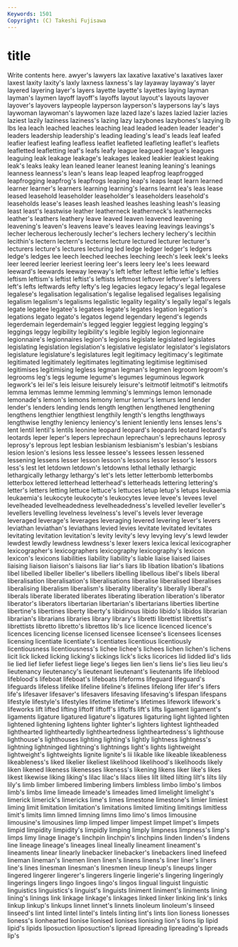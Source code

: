 ```yaml
---
Keywords: 1501 
Copyright: (C) Takeshi Fujisawa
---
```


# title

Write contents here.
awyer's
lawyers lax laxative laxative's laxatives laxer laxest laxity laxity's laxly
laxness laxness's lay layaway layaway's layer layered layering layer's layers
layette layette's layettes laying layman layman's laymen layoff layoff's layoffs
layout layout's layouts layover layover's layovers laypeople layperson layperson's laypersons
lay's lays laywoman laywoman's laywomen laze lazed laze's lazes lazied
lazier lazies laziest lazily laziness laziness's lazing lazy lazybones lazybones's
lazying lb lbs lea leach leached leaches leaching lead leaded
leaden leader leader's leaders leadership leadership's leading leading's lead's leads
leaf leafed leafier leafiest leafing leafless leaflet leafleted leafleting leaflet's
leaflets leafletted leafletting leaf's leafs leafy league leagued league's leagues
leaguing leak leakage leakage's leakages leaked leakier leakiest leaking leak's
leaks leaky lean leaned leaner leanest leaning leaning's leanings leanness
leanness's lean's leans leap leaped leapfrog leapfrogged leapfrogging leapfrog's leapfrogs
leaping leap's leaps leapt learn learned learner learner's learners learning
learning's learns learnt lea's leas lease leased leasehold leaseholder leaseholder's
leaseholders leasehold's leaseholds lease's leases leash leashed leashes leashing leash's
leasing least least's leastwise leather leatherneck leatherneck's leathernecks leather's leathers
leathery leave leaved leaven leavened leavening leavening's leaven's leavens leave's
leaves leaving leavings leavings's lecher lecherous lecherously lecher's lechers lechery
lechery's lecithin lecithin's lectern lectern's lecterns lecture lectured lecturer lecturer's
lecturers lecture's lectures lecturing led ledge ledger ledger's ledgers ledge's
ledges lee leech leeched leeches leeching leech's leek leek's leeks
leer leered leerier leeriest leering leer's leers leery lee's lees
leeward leeward's leewards leeway leeway's left lefter leftest leftie leftie's
lefties leftism leftism's leftist leftist's leftists leftmost leftover leftover's leftovers
left's lefts leftwards lefty lefty's leg legacies legacy legacy's legal
legalese legalese's legalisation legalisation's legalise legalised legalises legalising legalism legalism's
legalisms legalistic legality legality's legally legal's legals legate legatee legatee's
legatees legate's legates legation legation's legations legato legato's legatos legend
legendary legend's legends legerdemain legerdemain's legged leggier leggiest legging legging's
leggings leggy legibility legibility's legible legibly legion legionnaire legionnaire's legionnaires
legion's legions legislate legislated legislates legislating legislation legislation's legislative legislator
legislator's legislators legislature legislature's legislatures legit legitimacy legitimacy's legitimate legitimated
legitimately legitimates legitimating legitimise legitimised legitimises legitimising legless legman legman's
legmen legroom legroom's legrooms leg's legs legume legume's legumes leguminous
legwork legwork's lei lei's leis leisure leisurely leisure's leitmotif leitmotif's
leitmotifs lemma lemmas lemme lemming lemming's lemmings lemon lemonade lemonade's
lemon's lemons lemony lemur lemur's lemurs lend lender lender's lenders
lending lends length lengthen lengthened lengthening lengthens lengthier lengthiest lengthily
length's lengths lengthways lengthwise lengthy leniency leniency's lenient leniently lens
lenses lens's lent lentil lentil's lentils leonine leopard leopard's leopards
leotard leotard's leotards leper leper's lepers leprechaun leprechaun's leprechauns leprosy
leprosy's leprous lept lesbian lesbianism lesbianism's lesbian's lesbians lesion lesion's
lesions less lessee lessee's lessees lessen lessened lessening lessens lesser
lesson lesson's lessons lessor lessor's lessors less's lest let letdown
letdown's letdowns lethal lethally lethargic lethargically lethargy lethargy's let's lets
letter letterbomb letterbombs letterbox lettered letterhead letterhead's letterheads lettering lettering's
letter's letters letting lettuce lettuce's lettuces letup letup's letups leukaemia
leukaemia's leukocyte leukocyte's leukocytes levee levee's levees level levelheaded levelheadedness
levelheadedness's levelled leveller leveller's levellers levelling levelness levelness's level's levels
lever leverage leveraged leverage's leverages leveraging levered levering lever's levers
leviathan leviathan's leviathans levied levies levitate levitated levitates levitating levitation
levitation's levity levity's levy levying levy's lewd lewder lewdest lewdly
lewdness lewdness's lexer lexers lexica lexical lexicographer lexicographer's lexicographers lexicography
lexicography's lexicon lexicon's lexicons liabilities liability liability's liable liaise liaised
liaises liaising liaison liaison's liaisons liar liar's liars lib libation
libation's libations libel libelled libeller libeller's libellers libelling libellous libel's
libels liberal liberalisation liberalisation's liberalisations liberalise liberalised liberalises liberalising liberalism
liberalism's liberality liberality's liberally liberal's liberals liberate liberated liberates liberating
liberation liberation's liberator liberator's liberators libertarian libertarian's libertarians liberties libertine
libertine's libertines liberty liberty's libidinous libido libido's libidos librarian librarian's
librarians libraries library library's libretti librettist librettist's librettists libretto libretto's
librettos lib's lice licence licenced licence's licences licencing license licensed
licensee licensee's licensees licenses licensing licentiate licentiate's licentiates licentious licentiously
licentiousness licentiousness's lichee lichee's lichees lichen lichen's lichens licit lick
licked licking licking's lickings lick's licks licorices lid lidded lid's
lids lie lied lief liefer liefest liege liege's lieges lien
lien's liens lie's lies lieu lieu's lieutenancy lieutenancy's lieutenant lieutenant's
lieutenants life lifeblood lifeblood's lifeboat lifeboat's lifeboats lifeforms lifeguard lifeguard's
lifeguards lifeless lifelike lifeline lifeline's lifelines lifelong lifer lifer's lifers
life's lifesaver lifesaver's lifesavers lifesaving lifesaving's lifespan lifespans lifestyle lifestyle's
lifestyles lifetime lifetime's lifetimes lifework lifework's lifeworks lift lifted lifting
liftoff liftoff's liftoffs lift's lifts ligament ligament's ligaments ligature ligatured
ligature's ligatures ligaturing light lighted lighten lightened lightening lightens lighter
lighter's lighters lightest lightheaded lighthearted lightheartedly lightheartedness lightheartedness's lighthouse lighthouse's
lighthouses lighting lighting's lightly lightness lightness's lightning lightninged lightning's lightnings
light's lights lightweight lightweight's lightweights lignite lignite's lii likable like
likeable likeableness likeableness's liked likelier likeliest likelihood likelihood's likelihoods likely
liken likened likeness likenesses likeness's likening likens liker like's likes
likest likewise liking liking's lilac lilac's lilacs lilies lilt lilted
lilting lilt's lilts lily lily's limb limber limbered limbering limbers
limbless limbo limbo's limbos limb's limbs lime limeade limeade's limeades
limed limelight limelight's limerick limerick's limericks lime's limes limestone limestone's
limier limiest liming limit limitation limitation's limitations limited limiting limitings
limitless limit's limits limn limned limning limns limo limo's limos
limousine limousine's limousines limp limped limper limpest limpet limpet's limpets
limpid limpidity limpidity's limpidly limping limply limpness limpness's limp's limps
limy linage linage's linchpin linchpin's linchpins linden linden's lindens line
lineage lineage's lineages lineal lineally lineament lineament's lineaments linear linearly
linebacker linebacker's linebackers lined linefeed lineman lineman's linemen linen linen's
linens linens's liner liner's liners line's lines linesman linesman's linesmen
lineup lineup's lineups linger lingered lingerer lingerer's lingerers lingerie lingerie's
lingering lingeringly lingerings lingers lingo lingoes lingo's lingos lingual linguist
linguistic linguistics linguistics's linguist's linguists liniment liniment's liniments lining lining's
linings link linkage linkage's linkages linked linker linking link's links
linkup linkup's linkups linnet linnet's linnets linoleum linoleum's linseed linseed's
lint linted lintel lintel's lintels linting lint's lints lion lioness
lionesses lioness's lionhearted lionise lionised lionises lionising lion's lions lip
lipid lipid's lipids liposuction liposuction's lipread lipreading lipreading's lipreads lip's
